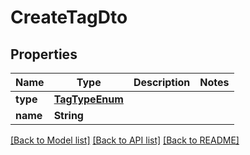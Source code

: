 # CreateTagDto

## Properties
Name | Type | Description | Notes
------------ | ------------- | ------------- | -------------
**type** | [**TagTypeEnum**](TagTypeEnum.md) |  | 
**name** | **String** |  | 

[[Back to Model list]](../README.md#documentation-for-models) [[Back to API list]](../README.md#documentation-for-api-endpoints) [[Back to README]](../README.md)


